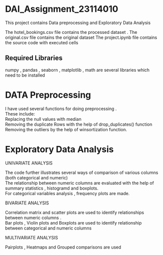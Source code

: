 # DAI_Assignment_23114010
This project contains Data preprocessing and Exploratory Data Analysis

The hotel_bookings.csv file contains the processed dataset . The original.csv file contains the original dataset 
The project.ipynb file contains the source code with executed cells

## Required Libraries
numpy , pandas , seaborn , matplotlib , math are several libraries which need to be installed 
# DATA Preprocessing 
I have used several functions for doing preprocessing .   
These include:  
Replacing the null values with median  
Removing the duplicate Rows with the help of drop_duplicates() function  
Removing the outliers by the help of winsortization function.  

# Exploratory Data Analysis    
UNIVARIATE ANALYSIS

The code further illustrates several ways of comparison of various columns (both categorical and numeric)  
The relationship between numeric columns are evaluated with the help of summary statistics , histogramd and boxplots.  
For categorical variables analysis , frequency plots are made.    

BIVARIATE ANALYSIS  

Correlation matrix and scatter plots are used to identify relationships between numeric columns .   
Bar plots , Violin plots and Boxplots are used to identify relationship between categorical and numeric columns   

MULTIVARIATE ANALYSIS

Pairplots , Heatmaps and Grouped comparisons are used 



 
